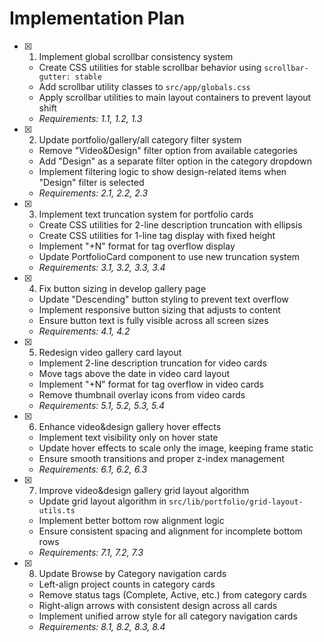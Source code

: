 # Implementation Plan

- [x] 1. Implement global scrollbar consistency system
  - Create CSS utilities for stable scrollbar behavior using `scrollbar-gutter: stable`
  - Add scrollbar utility classes to `src/app/globals.css`
  - Apply scrollbar utilities to main layout containers to prevent layout shift
  - _Requirements: 1.1, 1.2, 1.3_

- [x] 2. Update portfolio/gallery/all category filter system
  - Remove "Video&Design" filter option from available categories
  - Add "Design" as a separate filter option in the category dropdown
  - Implement filtering logic to show design-related items when "Design" filter is selected
  - _Requirements: 2.1, 2.2, 2.3_

- [x] 3. Implement text truncation system for portfolio cards
  - Create CSS utilities for 2-line description truncation with ellipsis
  - Create CSS utilities for 1-line tag display with fixed height
  - Implement "+N" format for tag overflow display
  - Update PortfolioCard component to use new truncation system
  - _Requirements: 3.1, 3.2, 3.3, 3.4_

- [x] 4. Fix button sizing in develop gallery page
  - Update "Descending" button styling to prevent text overflow
  - Implement responsive button sizing that adjusts to content
  - Ensure button text is fully visible across all screen sizes
  - _Requirements: 4.1, 4.2_

- [x] 5. Redesign video gallery card layout
  - Implement 2-line description truncation for video cards
  - Move tags above the date in video card layout
  - Implement "+N" format for tag overflow in video cards
  - Remove thumbnail overlay icons from video cards
  - _Requirements: 5.1, 5.2, 5.3, 5.4_

- [x] 6. Enhance video&design gallery hover effects
  - Implement text visibility only on hover state
  - Update hover effects to scale only the image, keeping frame static
  - Ensure smooth transitions and proper z-index management
  - _Requirements: 6.1, 6.2, 6.3_

- [x] 7. Improve video&design gallery grid layout algorithm
  - Update grid layout algorithm in `src/lib/portfolio/grid-layout-utils.ts`
  - Implement better bottom row alignment logic
  - Ensure consistent spacing and alignment for incomplete bottom rows
  - _Requirements: 7.1, 7.2, 7.3_

- [x] 8. Update Browse by Category navigation cards
  - Left-align project counts in category cards
  - Remove status tags (Complete, Active, etc.) from category cards
  - Right-align arrows with consistent design across all cards
  - Implement unified arrow style for all category navigation cards
  - _Requirements: 8.1, 8.2, 8.3, 8.4_
